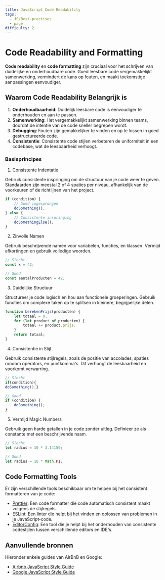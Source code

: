 ```yaml
---
title: JavaScript Code Readability
tags:
  - JS/Best-practises
  - page
difficulty: 2
---
```


# Code Readability and Formatting
**Code readability** en **code formatting** zijn cruciaal voor het schrijven van duidelijke en onderhoudbare code. Goed leesbare code vergemakkelijkt samenwerking, vermindert de kans op fouten, en maakt toekomstige aanpassingen eenvoudiger.

## Waarom Code Readability Belangrijk is
1. **Onderhoudbaarheid**: Duidelijk leesbare code is eenvoudiger te onderhouden en aan te passen.
2. **Samenwerking**: Het vergemakkelijkt samenwerking binnen teams, doordat de intentie van de code sneller begrepen wordt.
3. **Debugging**: Fouten zijn gemakkelijker te vinden en op te lossen in goed gestructureerde code.
4. **Consistentie**: Consistente code stijlen verbeteren de uniformiteit in een codebase, wat de leesbaarheid verhoogt.

### Basisprincipes

1. Consistente Indentatie

Gebruik consistente inspringing om de structuur van je code weer te geven. Standaarden zijn meestal 2 of 4 spaties per niveau, afhankelijk van de voorkeuren of de richtlijnen van het project.

```javascript
if (condition) {
    // Goed ingesprongen
    doSomething();
} else {
    // Consistente inspringing
    doSomethingElse();
}
```

2. Zinvolle Namen

Gebruik beschrijvende namen voor variabelen, functies, en klassen. Vermijd afkortingen en gebruik volledige woorden.

```javascript
// Slecht
const x = 42;

// Goed
const aantalProducten = 42;
```

3. Duidelijke Structuur

Structureer je code logisch en hou aan functionele groeperingen. Gebruik functies om complexe taken op te splitsen in kleinere, begrijpelijke delen.

```javascript
function berekenPrijs(producten) {
    let totaal = 0;
    for (let product of producten) {
        totaal += product.prijs;
    }
    return totaal;
}
```

4. Consistentie in Stijl

Gebruik consistente stijlregels, zoals de positie van accolades, spaties rondom operators, en puntkomma's. Dit verhoogt de leesbaarheid en voorkomt verwarring.

```javascript
// Slecht
if(condition){
doSomething();}

// Goed
if (condition) {
    doSomething();
}
```

5. Vermijd Magic Numbers

Gebruik geen harde getallen in je code zonder uitleg. Definieer ze als constante met een beschrijvende naam.

```javascript
// Slecht
let radius = 10 * 3.14159;

// Goed
let radius = 10 * Math.PI;
```

## Code Formatting Tools
Er zijn verschillende tools beschikbaar om te helpen bij het consistent formatteren van je code:
- [Prettier](https://prettier.io/): Een code formatter die code automatisch consistent maakt volgens de stijlregels.
- [ESLint](https://eslint.org/): Een linter die helpt bij het vinden en oplossen van problemen in je JavaScript-code.
- [EditorConfig](https://editorconfig.org/): Een tool die je helpt bij het onderhouden van consistente codestijlen tussen verschillende editors en IDE's.

## Aanvullende bronnen
Hieronder enkele guides van AirBnB en Google:

- [Airbnb JavaScript Style Guide](https://github.com/airbnb/javascript)
- [Google JavaScript Style Guide](https://google.github.io/styleguide/jsguide.html)
